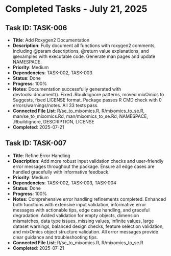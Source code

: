 # Completed Tasks - July 21, 2025

## Task ID: TASK-006
- **Title**: Add Roxygen2 Documentation
- **Description**: Fully document all functions with roxygen2 comments, including @param descriptions, @return value explanations, and @examples with executable code. Generate man pages and update NAMESPACE.
- **Priority**: Medium
- **Dependencies**: TASK-002, TASK-003
- **Status**: Done
- **Progress**: 100%
- **Notes**: Documentation successfully generated with devtools::document(). Fixed .Rbuildignore patterns, moved mixOmics to Suggests, fixed LICENSE format. Package passes R CMD check with 0 errors/warnings/notes. All 33 tests pass.
- **Connected File List**: R/se_to_mixomics.R, R/mixomics_to_se.R, man/se_to_mixomics.Rd, man/mixomics_to_se.Rd, NAMESPACE, .Rbuildignore, DESCRIPTION, LICENSE
- **Completed**: 2025-07-21

## Task ID: TASK-007
- **Title**: Refine Error Handling
- **Description**: Add more robust input validation checks and user-friendly error messages throughout the package. Ensure all edge cases are handled gracefully with informative feedback.
- **Priority**: Medium
- **Dependencies**: TASK-002, TASK-003, TASK-004
- **Status**: Done
- **Progress**: 100%
- **Notes**: Comprehensive error handling refinements completed. Enhanced both functions with extensive input validation, informative error messages with actionable tips, edge case handling, and graceful degradation. Added validation for empty objects, dimension mismatches, data type issues, missing values, infinite values, large dataset warnings, balanced design checks, feature selection validation, and mixOmics object structure validation. All error messages provide clear guidance and troubleshooting tips.
- **Connected File List**: R/se_to_mixomics.R, R/mixomics_to_se.R
- **Completed**: 2025-07-21
